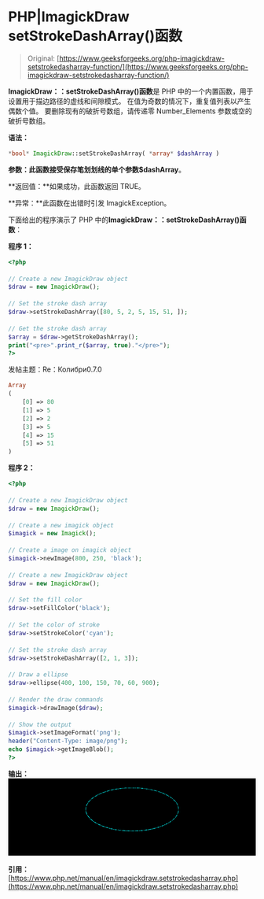# PHP|ImagickDraw setStrokeDashArray()函数

> Original: [https://www.geeksforgeeks.org/php-imagickdraw-setstrokedasharray-function/](https://www.geeksforgeeks.org/php-imagickdraw-setstrokedasharray-function/)

**ImagickDraw：：setStrokeDashArray()函数**是 PHP 中的一个内置函数，用于设置用于描边路径的虚线和间隙模式。 在值为奇数的情况下，重复值列表以产生偶数个值。 要删除现有的破折号数组，请传递零 Number_Elements 参数或空的破折号数组。

**语法：**

```php
*bool* ImagickDraw::setStrokeDashArray( *array* $dashArray )
```

**参数：**此函数接受保存笔划划线的单个参数**$dashArray**。

**返回值：**如果成功，此函数返回 TRUE。

**异常：**此函数在出错时引发 ImagickException。

下面给出的程序演示了 PHP 中的**ImagickDraw：：setStrokeDashArray()函数**：

**程序 1：**

```php
<?php

// Create a new ImagickDraw object
$draw = new ImagickDraw();

// Set the stroke dash array
$draw->setStrokeDashArray([80, 5, 2, 5, 15, 51, ]);

// Get the stroke dash array
$array = $draw->getStrokeDashArray();
print("<pre>".print_r($array, true)."</pre>");
?>
```

发帖主题：Re：Колибри0.7.0

```php
Array
(
    [0] => 80
    [1] => 5
    [2] => 2
    [3] => 5
    [4] => 15
    [5] => 51
)
```

**程序 2：**

```php
<?php

// Create a new ImagickDraw object
$draw = new ImagickDraw();

// Create a new imagick object
$imagick = new Imagick();

// Create a image on imagick object
$imagick->newImage(800, 250, 'black');

// Create a new ImagickDraw object
$draw = new ImagickDraw();

// Set the fill color
$draw->setFillColor('black');

// Set the color of stroke
$draw->setStrokeColor('cyan');

// Set the stroke dash array
$draw->setStrokeDashArray([2, 1, 3]);

// Draw a ellipse
$draw->ellipse(400, 100, 150, 70, 60, 900);

// Render the draw commands
$imagick->drawImage($draw);

// Show the output
$imagick->setImageFormat('png');
header("Content-Type: image/png");
echo $imagick->getImageBlob();
?>
```

**输出：**
![](img/262b133fefe854adda8f401ba3fd0c6d.png)

**引用：**[https://www.php.net/manual/en/imagickdraw.setstrokedasharray.php](https://www.php.net/manual/en/imagickdraw.setstrokedasharray.php)